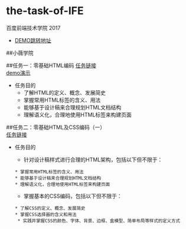# the-task-of-IFE
百度前端技术学院 2017
* [DEMO跳转地址](http://htmlpreview.github.io/)  

##小薇学院  

##任务一：零基础HTML编码
[任务链接](http://ife.baidu.com/course/detail/id/90)    
[demo演示](http://htmlpreview.github.io/?https://github.com/pyhui/the-task-of-IFE/blob/master/task_1_1_1.html)
* 任务目的
  * 了解HTML的定义、概念、发展简史
  * 掌握常用HTML标签的含义、用法
  * 能够基于设计稿来合理规划HTML文档结构
  * 理解语义化，合理地使用HTML标签来构建页面  
  
##任务二：零基础HTML及CSS编码（一）  
[任务链接](http://ife.baidu.com/course/detail/id/92)  
* 任务目的  
  * 针对设计稿样式进行合理的HTML架构，包括以下但不限于： 
  
  ```
  * 掌握常用HTML标签的含义、用法  
  * 能够基于设计稿来合理规划HTML文档结构 
  * 理解语义化，合理地使用HTML标签来构建页面  
  ```  
  * 掌握基本的CSS编码，包括以下但不限于：  
   ```
   * 了解CSS的定义、概念、发展简史
   * 掌握CSS选择器的含义和用法
    * 实践并掌握CSS的颜色、字体、背景、边框、盒模型、简单布局等样式的定义方式
   ```
    
  
  
